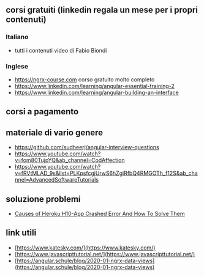 ## corsi gratuiti (linkedin regala un mese per i propri contenuti)
### Italiano
 - tutti i contenuti video di Fabio Biondi
### Inglese
 - https://ngrx-course.com corso gratuito molto completo
 - https://www.linkedin.com/learning/angular-essential-training-2
 - https://www.linkedin.com/learning/angular-building-an-interface
## corsi a pagamento

## materiale di vario genere
 - https://github.com/sudheerj/angular-interview-questions
 - https://www.youtube.com/watch?v=fom80TujpYQ&ab_channel=CodAffection
 - https://www.youtube.com/watch?v=fRVtMLAD_9s&list=PLKpsfcgjUrwS6hZgiRfbQ4RMGOTh_f12S&ab_channel=AdvancedSoftwareTutorials

## soluzione problemi
 - [Causes of Heroku H10-App Crashed Error And How To Solve Them](https://dev.to/lawrence_eagles/causes-of-heroku-h10-app-crashed-error-and-how-to-solve-them-3jnl)

## link utili
 - [https://www.katesky.com/](https://www.katesky.com/)
 - [https://www.javascripttutorial.net/](https://www.javascripttutorial.net/)
 - [https://angular.schule/blog/2020-01-ngrx-data-views](https://angular.schule/blog/2020-01-ngrx-data-views)
